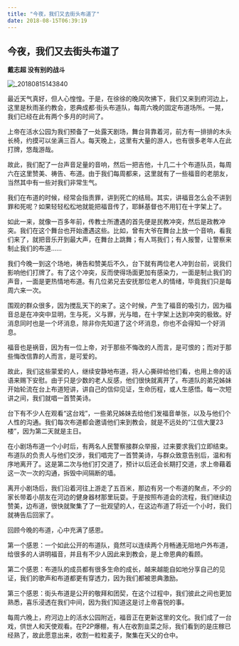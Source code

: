 ```yaml
---
title: "今夜，我们又去街头布道了"
date: 2018-08-15T06:39:19
---
```


## 今夜，我们又去街头布道了
 **戴志超  没有别的战斗**

![_20180815143840](https://user-images.githubusercontent.com/37917810/44134789-ef6fe646-a098-11e8-8684-f7ec2d494fbe.jpg)

最近天气真好，但人心惶惶。于是，在徐徐的晚风吹拂下，我们又来到府河边上，这里是秋雨圣约教会，恩典成都·街头布道队，每周六晚的固定布道场所。一晃，我们已经在此有两个多月的时间了。
 
上帝在活水公园为我们预备了一处露天剧场，舞台背靠着河，前方有一排排的木头长椅，约摸可以坐满三百人。每天晚上，这里有大量的游人，也有很多老年人在此打牌，悠哉游哉。
 
故此，我们配了一台声音足量的音响，然后一把吉他，十几二十个布道队员，每周六在这里赞美、祷告、布道。由于我们每周都来，这里就有了一些福音的老朋友，当然其中有一些对我们非常生气。
 
我们在布道的时候，经常会指责罪，讲到死亡的结局。其实，讲福音怎么会不讲到罪和死呢？如果轻轻松松地就能把福音传了，耶稣基督也不用钉在十字架上了。
 
如此一来，就像一百多年前，传教士所遭遇的首先便是民教冲突，然后是政教冲突。我们在这个舞台也开始遭遇这些。比如，曾有大爷在舞台上放一个音响，看我们来了，就把音乐开到最大声，在舞台上跳舞；有人骂我们；有人报警，让警察来制止我们的布道……
 
我们今晚一到这个场地，祷告和赞美后不久，台下就有两位老人冲到台前，说我们影响他们打牌了。有了这个冲突，反而使得场面更加有感染力，一面是制止我们的声音，一面是更热情地布道。有几位弟兄去安抚那位老人的情绪，毕竟我们只是每周六来一次。
 
围观的群众很多，因为搅乱天下的来了。这个时候，产生了福音的吸引力，因为福音总是在冲突中显明，生与死，义与罪，光与暗，在十字架上达到冲突的极致。好消息同时也是一个坏消息，除非你先知道了这个坏消息，你也不会得知一个好消息。
 
福音也是祸音，因为有一位上帝，对于那些不悔改的人而言，是可恨的；而对于那些悔改信靠的人而言，是可爱的。
 
故此，我们这些蒙爱的人，继续安静地布道，将人心撕碎给他们看，也用上帝的话语来赐下安慰。由于只是少数的老人反感，他们很快就离开了。布道队的弟兄姊妹开始轮流在台上布道短讲，讲自己的信仰见证，生命历程，或人生感悟。每一次短讲之间，我们就唱一首赞美诗。
 
台下有不少人在观看“这台戏”，一些弟兄姊妹去给他们发福音单张，以及与他们个人性的沟通。我们每次布道都会邀请他们来到教会，就是不远处的“江信大厦23楼”，因为第二天就是主日。
 
在小剧场布道一个小时后，有两名人民警察接群众举报，过来要求我们立即结束。布道队的负责人与他们交涉，我们唱完了一首赞美诗，与群众致意告别后，温和有序地离开了。这是第二次与他们打交道了，预计以后还会长期打交道，求上帝藉着这一次一次的沟通，拆毁中间隔断的墙。
 
离开小剧场后，我们沿着河往上游走了五百米，那边有另一个布道的聚点，不少的家长带着小朋友在河边的健身器材那里玩耍。于是按照布道会的流程，我们继续边赞美，边布道，很快就聚集了了一批观望的人，在这边布道了将近一个小时，我们就祷告后回家了。
 
回顾今晚的布道，心中充满了感恩。
 
第一个感恩：一个如此公开的布道队，竟然可以连续两个月畅通无阻地户外布道，给很多的人讲明福音，并且有不少人因此来到教会，是上帝恩典的看顾。
 
第二个感恩：布道队的成员都有很多生命的成长，越来越能自如地分享自己的见证，我们的歌声和布道都更有穿透力，因为我们都被恩典激励。
 
第三个感恩：街头布道是公开的敬拜和团契，在这个过程中，我们彼此之间也更加熟悉，喜乐浸透在我们中间，因为我们知道这是讨上帝喜悦的事。
 
每周六晚上，府河边上的活水公园附近，福音正在更新这里的文化。我们成了一台戏，供世人和天使观看。在P2P爆棚，有人在收割韭菜之际，我们看到的是庄稼已经熟了，故此愿意出来，收割一粒粒麦子，聚集在天父的仓中。